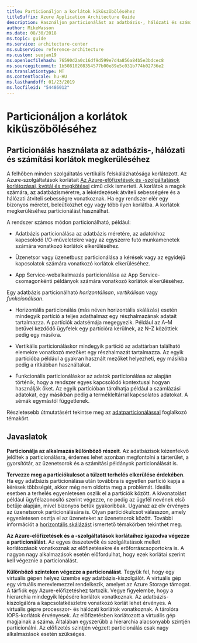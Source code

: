 ```yaml
---
title: Particionáljon a korlátok kiküszöböléséhez
titleSuffix: Azure Application Architecture Guide
description: Használjon particionálást az adatbázis-, hálózati és számítási korlátok megkerüléséhez.
author: MikeWasson
ms.date: 08/30/2018
ms.topic: guide
ms.service: architecture-center
ms.subservice: reference-architecture
ms.custom: seojan19
ms.openlocfilehash: 76590d2a0c16df9d599e7d4a856a84b5e3bdcec8
ms.sourcegitcommit: 1b50810208354577b00e89e5c031b774b02736e2
ms.translationtype: MT
ms.contentlocale: hu-HU
ms.lasthandoff: 01/23/2019
ms.locfileid: "54486012"
---
```

# <a name="partition-around-limits"></a>Particionáljon a korlátok kiküszöböléséhez

## <a name="use-partitioning-to-work-around-database-network-and-compute-limits"></a>Particionálás használata az adatbázis-, hálózati és számítási korlátok megkerüléséhez

A felhőben minden szolgáltatás vertikális felskálázhatósága korlátozott. Az Azure-szolgáltatások korlátait [Az Azure-előfizetések és -szolgáltatások korlátozásai, kvótái és megkötései][azure-limits] című cikk ismerteti. A korlátok a magok számára, az adatbázisméretre, a lekérdezések átviteli sebességére és a hálózati átviteli sebességre vonatkoznak. Ha egy rendszer elér egy bizonyos méretet, beleütközhet egy vagy több ilyen korlátba. A korlátok megkerüléséhez particionálást használhat.

A rendszer számos módon particionálható, például:

- Adatbázis particionálása az adatbázis méretére, az adatokhoz kapcsolódó I/O-műveletekre vagy az egyszerre futó munkamenetek számára vonatkozó korlátok elkerüléséhez.

- Üzenetsor vagy üzenetbusz particionálása a kérések vagy az egyidejű kapcsolatok számára vonatkozó korlátok elkerüléséhez.

- App Service-webalkalmazás particionálása az App Service-csomagonkénti példányok számára vonatkozó korlátok elkerüléséhez.

Egy adatbázis particionálható *horizontálisan*, *vertikálisan* vagy *funkcionálisan*.

- Horizontális particionálás (más néven horizontális skálázás) esetén mindegyik partíció a teljes adathalmaz egy részhalmazának adatait tartalmazza. A partíciók adatsémája megegyezik. Például az A&ndash;M betűvel kezdődő ügyfelek egy partícióra kerülnek, az N&ndash;Z közöttiek pedig egy másikra.

- Vertikális particionáláskor mindegyik partíció az adattárban található elemekre vonatkozó mezőket egy részhalmazát tartalmazza. Az egyik partícióba például a gyakran használt mezőket helyezheti, egy másikba pedig a ritkábban használtakat.

- Funkcionális particionáláskor az adatok particionálása az alapján történik, hogy a rendszer egyes kapcsolódó kontextusai hogyan használják őket. Az egyik partícióban tárolhatja például a számlázási adatokat, egy másikban pedig a termékleltárral kapcsolatos adatokat. A sémák egymástól függetlenek.

Részletesebb útmutatásért tekintse meg az [adatparticionálással][data-partitioning-guidance] foglalkozó témakört.

## <a name="recommendations"></a>Javaslatok

**Particionálja az alkalmazás különböző részeit**. Az adatbázisok kézenfekvő jelöltek a particionálásra, érdemes lehet azonban megfontolni a tárterület, a gyorsítótár, az üzenetsorok és a számítási példányok particionálását is.

**Tervezze meg a partíciókulcsot a túlzott terhelés elkerülése érdekében**. Ha egy adatbázis particionálása után továbbra is egyetlen partíció kapja a kérések többségét, akkor még nem oldotta meg a problémát. Ideális esetben a terhelés egyenletesen oszlik el a partíciók között. A kivonatolást például ügyfélazonosító szerint végezze, ne pedig az ügyfél nevének első betűje alapján, mivel bizonyos betűk gyakoribbak. Ugyanaz az elv érvényes az üzenetsorok particionálására is. Olyan partíciókulcsot válasszon, amely egyenletesen osztja el az üzeneteket az üzenetsorok között. További információt a [horizontális skálázást][sharding] ismertető témakörben tekinthet meg.

**Az Azure-előfizetések és a -szolgáltatások korlátaihoz igazodva végezze a particionálást**. Az egyes összetevők és szolgáltatások mellett korlátozások vonatkoznak az előfizetésekre és erőforráscsoportokra is. A nagyon nagy alkalmazások esetén előfordulhat, hogy ezek korlátai szerint kell végeznie a particionálást.

**Különböző szinteken végezze a particionálást**. Tegyük fel, hogy egy virtuális gépen helyez üzembe egy adatbázis-kiszolgálót. A virtuális gép egy virtuális merevlemezzel rendelkezik, amelyet az Azure Storage támogat. A tárfiók egy Azure-előfizetéshez tartozik. Vegye figyelembe, hogy a hierarchia mindegyik lépésére korlátok vonatkoznak. Az adatbázis-kiszolgálóra a kapcsolatkészletre vonatkozó korlát lehet érvényes. A virtuális gépre processzor- és hálózati korlátok vonatkoznak. A tárolóra IOPS-korlátok érvényesek. Az előfizetésben korlátozott a virtuális gép magjainak a száma. Általában egyszerűbb a hierarchia alacsonyabb szintjén particionálni. Az előfizetés szintjén végzett particionálás csak nagy alkalmazások esetén szükséges.

<!-- links -->

[azure-limits]: /azure/azure-subscription-service-limits
[data-partitioning-guidance]: ../../best-practices/data-partitioning.md
[sharding]: ../../patterns/sharding.md
